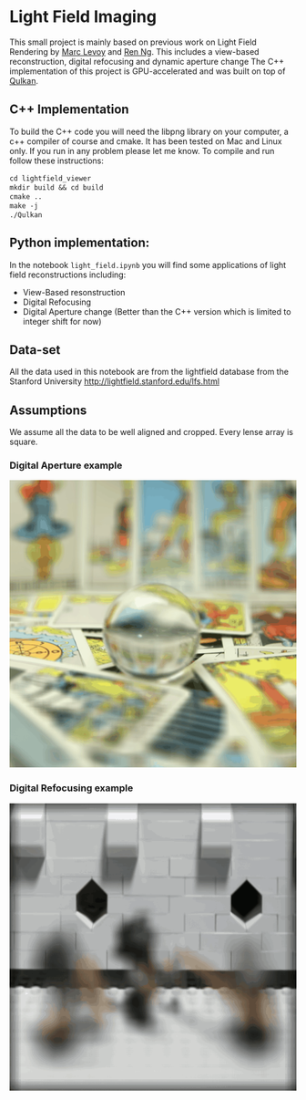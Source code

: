 # Light Field Imaging

This small project is mainly based on previous work on Light Field Rendering by [Marc Levoy](https://graphics.stanford.edu/~levoy/) and [Ren Ng](https://graphics.stanford.edu/~renng/). This includes a view-based reconstruction, digital refocusing and dynamic aperture change
The C++ implementation of this project is GPU-accelerated and was built on top of [Qulkan](https://github.com/WeiPhil/qulkan).

## C++ Implementation

To build the C++ code you will need the libpng library on your computer, a c++ compiler of course and cmake. It has been tested on Mac and Linux only. If you run in any problem please let me know. 
To compile and run follow these instructions:

    cd lightfield_viewer
    mkdir build && cd build
    cmake ..
    make -j
    ./Qulkan

## Python implementation:
In the notebook `light_field.ipynb` you will find some applications of light field reconstructions including:
* View-Based resonstruction
* Digital Refocusing
* Digital Aperture change (Better than the C++ version which is limited to integer shift for now)

## Data-set
All the data used in this notebook are from the lightfield database from the Stanford University http://lightfield.stanford.edu/lfs.html

## Assumptions
We assume all the data to be well aligned and cropped. Every lense array is square.

### Digital Aperture example

![digital aperture](aperture.gif)

### Digital Refocusing example

![digital refocusing](refocused.gif)
